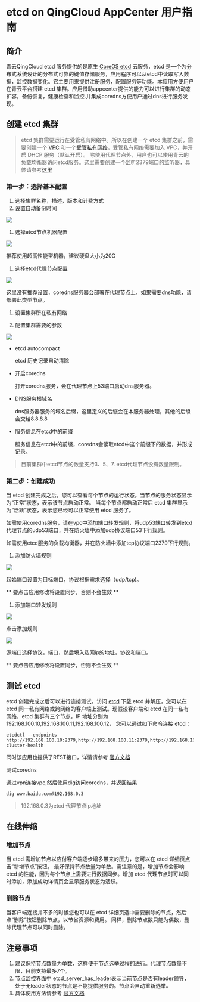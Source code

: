 # etcd on QingCloud AppCenter 用户指南

## 简介

青云QingCloud etcd 服务提供的是原生 [CoreOS etcd](https://coreos.com/etcd/) 云服务，etcd 是一个为分布式系统设计的分布式可靠的键值存储服务，应用程序可以从etcd中读取写入数据，监控数据变化。它主要用来提供注册服务，配置服务等功能。本应用方便用户在青云平台搭建 etcd 集群。应用借助appcenter提供的能力可以进行集群的动态扩容，备份恢复，健康检查和监控.并集成coredns方便用户通过dns进行服务发现。

## 创建 etcd 集群

> etcd 集群需要运行在受管私有网络中。所以在创建一个 etcd 集群之前，需要创建一个 [VPC](https://docs.qingcloud.com/guide/compute_network/vpc.html#id3) 和一个[受管私有网络](https://docs.qingcloud.com/guide/compute_network/vpc.html#id5)，受管私有网络需要加入 VPC，并开启 DHCP 服务（默认开启）。
除使用代理节点外，用户也可以使用青云的负载均衡器访问etcd服务。这里需要创建一个监听2379端口的监听器，具体请参考[这里
](https://docs.qingcloud.com/guide/compute_network/loadbalancer.html#tcp)

### 第一步：选择基本配置

1. 选择集群名称，描述，版本和计费方式
1. 设置自动备份时间

  ![](images/basic1.png)

1. 选择etcd节点机器配置

  ![](images/etcd_node1.png)

  推荐使用超高性能型机器，建议硬盘大小为20G

1. 选择etcd代理节点配置

  ![](images/proxyconf1.png)

  这里没有推荐设置，coredns服务器会部署在代理节点上，如果需要dns功能，请部署此类型节点。

1. 设置集群所在私有网络

1. 配置集群需要的参数

  ![](images/envconf1.png)

  + etcd autocompact

    etcd 历史记录自动清除

  + 开启coredns

    打开coredns服务，会在代理节点上53端口启动dns服务器。

  + DNS服务根域名

    dns服务器服务的域名后缀，这里定义的后缀会在本服务器处理，其他的后缀会交给8.8.8.8

  + 服务信息在etcd中的前缀

    服务信息在etcd中的前缀，coredns会读取etcd中这个前缀下的数据，并形成记录。

> 目前集群中etcd节点的数量支持3、5、7. etcd代理节点没有数量限制。

### 第二步：创建成功

当 etcd 创建完成之后，您可以查看每个节点的运行状态。当节点的服务状态显示为“正常”状态，表示该节点启动正常。 当每个节点都启动正常后 etcd 集群显示为“活跃”状态，表示您已经可以正常使用 etcd 服务了。

如需使用coredns服务，请在vpc中添加端口转发规则，将udp53端口转发到etcd代理节点的udp53端口，并在防火墙中添加udp协议端口53下行规则。

如需使用etcd服务的负载均衡器，并在防火墙中添加tcp协议端口2379下行规则。

1. 添加防火墙规则

  ![](images/firewall1.png)

  起始端口设置为目标端口，协议根据需求选择（udp/tcp)。

  ** 要点击应用修改将设置同步，否则不会生效 **

1. 添加端口转发规则

  ![](images/vpc1.png)

  点击添加规则

  ![](images/portforward.png)

  源端口选择协议，端口，然后填入私网ip的地址，协议和端口。

  ** 要点击应用修改将设置同步，否则不会生效 **

## 测试 etcd

etcd 创建完成之后可以进行连接测试。访问 [etcd](https://github.com/coreos/etcd/releases/tag/v3.2.9) 下载 etcd 并解压，您可以在 etcd 同一私有网络或跨网络的客户端上测试。现假设客户端和 etcd 在同一私有网络，etcd 集群有三个节点，IP 地址分别为192.168.100.10,192.168.100.11,192.168.100.12， 您可以通过如下命令连接 etcd：

```shell
etcdctl --endpoints http://192.168.100.10:2379,http://192.168.100.11:2379,http://192.168.100.12:2379 cluster-health
```

同时该应用也提供了REST接口，详情请参考 [官方文档](https://coreos.com/etcd/docs/latest/getting-started-with-etcd.html#reading-and-writing-to-etcd)

测试coredns

通过vpn连接vpc,然后使用dig访问coredns，并返回结果

```shell
dig www.baidu.com@192.168.0.3
```

> 192.168.0.3为etcd 代理节点ip地址

## 在线伸缩

### 增加节点

当 etcd 需增加节点以应付客户端逐步增多带来的压力，您可以在 etcd 详细页点击“新增节点”按钮。 最好保持节点数量为单数。需注意的是，增加节点会影响 etcd 的性能，因为每个节点上需要进行数据同步。增加 etcd 代理节点时可以同时添加，添加成功详情页会显示服务状态为活跃。


### 删除节点

当客户端连接并不多的时候您也可以在 etcd 详细页选中需要删除的节点，然后点“删除”按钮删除节点，以节省资源和费用。 同样，删除节点数只能为偶数，删除代理节点可以同时删除。

## 注意事项

1. 建议保持节点数量为单数，这样便于节点选举过程的进行。代理节点数量不限，目前支持最多7个。
1. 节点监控界面中 etcd_server_has_leader表示当前节点是否有leader领导，处于无leader状态的节点是不能提供服务的。节点会自动重新选举。
1. 具体使用方法请参考 [官方文档](https://coreos.com/etcd/)
